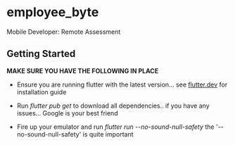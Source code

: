 # employee_byte

Mobile Developer: Remote Assessment

## Getting Started

**MAKE SURE YOU HAVE THE FOLLOWING IN PLACE**

* Ensure you are running flutter with the latest version... see [flutter.dev](https://flutter.dev/docs/get-started/install) for installation guide

* Run _flutter pub get_ to download all dependencies.. if you have any issues... Google is your best friend

* Fire up your emulator and run _flutter run --no-sound-null-safety_ the '--no-sound-null-safety' is quite important